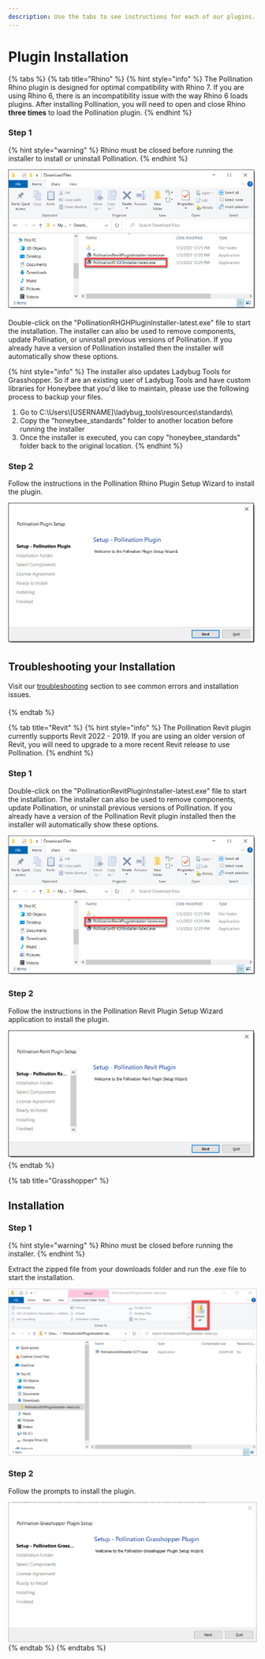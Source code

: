 ```yaml
---
description: Use the tabs to see instructions for each of our plugins.
---
```


# Plugin Installation

{% tabs %}
{% tab title="Rhino" %}
{% hint style="info" %}
The Pollination Rhino plugin is designed for optimal compatibility with Rhino 7. If you are using Rhino 6, there is an incompatibility issue with the way Rhino 6 loads plugins. After installing Pollination, you will need to open and close Rhino **three times** to load the Pollination plugin.
{% endhint %}



### Step 1

{% hint style="warning" %}
Rhino must be closed before running the installer to install or uninstall Pollination.
{% endhint %}



![](<../.gitbook/assets/image (150) (1) (1) (1).png>)

Double-click on the "PollinationRHGHPluginInstaller-latest.exe" file to start the installation. The installer can also be used to remove components, update Pollination, or uninstall previous versions of Pollination. If you already have a version of Pollination installed then the installer will automatically show these options.

{% hint style="info" %}
The installer also updates Ladybug Tools for Grasshopper. So if are an existing user of Ladybug Tools and have custom libraries for Honeybee that you'd like to maintain, please use the following process to backup your files.

1. Go to C:\Users\\\[USERNAME]\ladybug\_tools\resources\standards\\
2. Copy the "honeybee\_standards" folder to another location before running the installer
3. Once the installer is executed, you can copy "honeybee\_standards" folder back to the original location.
{% endhint %}

###

### Step 2

Follow the instructions in the Pollination Rhino Plugin Setup Wizard to install the plugin.

![](<../.gitbook/assets/image (149) (1) (1) (1).png>)

## Troubleshooting your Installation

Visit our [troubleshooting](troubleshooting/ "mention") section to see common errors and installation issues.&#x20;

####
{% endtab %}

{% tab title="Revit" %}
{% hint style="info" %}
The Pollination Revit plugin currently supports Revit 2022 - 2019. If you are using an older version of Revit, you will need to upgrade to a more recent Revit release to use Pollination.
{% endhint %}

### Step 1

Double-click on the "PollinationRevitPluginInstaller-latest.exe" file to start the installation. The installer can also be used to remove components, update Pollination, or uninstall previous versions of Pollination. If you already have a version of the Pollination Revit plugin installed then the installer will automatically show these options.

![](<../.gitbook/assets/image (148) (1) (1).png>)

### Step 2

Follow the instructions in the Pollination Revit Plugin Setup Wizard application to install the plugin.

![](<../.gitbook/assets/image (152) (1) (1).png>)
{% endtab %}

{% tab title="Grasshopper" %}
## Installation

### Step 1

{% hint style="warning" %}
Rhino must be closed before running the installer.
{% endhint %}

Extract the zipped file from your downloads folder and run the .exe file to start the installation.

![](<../.gitbook/assets/image (40).png>)

### Step 2

Follow the prompts to install the plugin.

![](<../.gitbook/assets/image (35).png>)
{% endtab %}
{% endtabs %}
